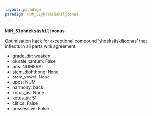 ```yaml
---
layout: paradigm
paradigm: NUM_51yhdeksäskiljoonas
---
```

### ` NUM_51yhdeksäskiljoonas `

Optimisation hack for exceptional compound ’yhdeksäskiljoonas’ that inflects in all parts with agreement
* grade_dir: weaken
* plurale_tantum: False
* pos: NUMERAL
* stem_diphthong: None
* stem_vowel: None
* upos: NUM
* harmony: back
* kotus_av: None
* kotus_tn: 51
* clitics: False
* possessive: False
